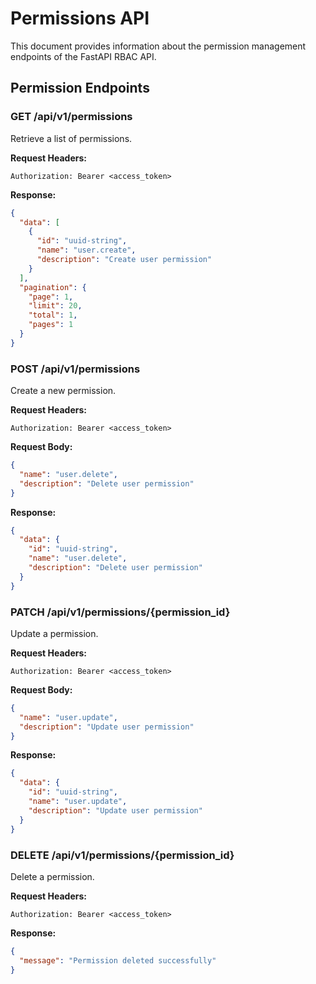 # Permissions API

This document provides information about the permission management endpoints of the FastAPI RBAC API.

## Permission Endpoints

### GET /api/v1/permissions
Retrieve a list of permissions.

**Request Headers:**
```
Authorization: Bearer <access_token>
```

**Response:**
```json
{
  "data": [
    {
      "id": "uuid-string",
      "name": "user.create",
      "description": "Create user permission"
    }
  ],
  "pagination": {
    "page": 1,
    "limit": 20,
    "total": 1,
    "pages": 1
  }
}
```

### POST /api/v1/permissions
Create a new permission.

**Request Headers:**
```
Authorization: Bearer <access_token>
```

**Request Body:**
```json
{
  "name": "user.delete",
  "description": "Delete user permission"
}
```

**Response:**
```json
{
  "data": {
    "id": "uuid-string",
    "name": "user.delete",
    "description": "Delete user permission"
  }
}
```

### PATCH /api/v1/permissions/{permission_id}
Update a permission.

**Request Headers:**
```
Authorization: Bearer <access_token>
```

**Request Body:**
```json
{
  "name": "user.update",
  "description": "Update user permission"
}
```

**Response:**
```json
{
  "data": {
    "id": "uuid-string",
    "name": "user.update",
    "description": "Update user permission"
  }
}
```

### DELETE /api/v1/permissions/{permission_id}
Delete a permission.

**Request Headers:**
```
Authorization: Bearer <access_token>
```

**Response:**
```json
{
  "message": "Permission deleted successfully"
}
```
